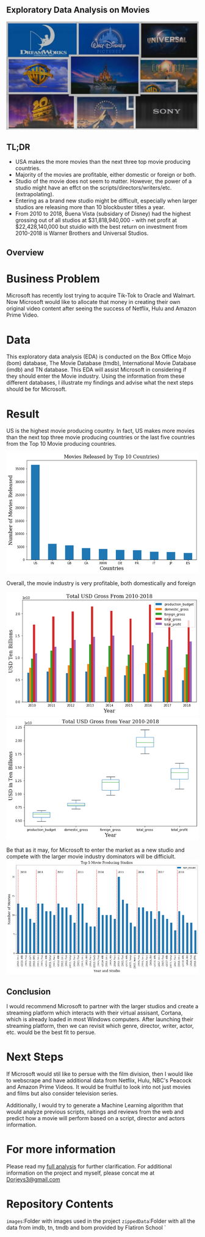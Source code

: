 ## Exploratory Data Analysis on Movies

![studiologos](Images/studio_logos.png)

## TL;DR
 - USA makes the more movies than the next three top movie producing countries.
 - Majority of the movies are profitable, either domestic or foreign or both. 
 - Studio of the movie does not seem to matter. However, the power of a studio might have an effct on the scripts/directors/writers/etc. (extrapolating). 
 - Entering as a brand new studio might be difficult, especially when larger studios are releasing more than 10 blockbuster titles a year. 
 - From 2010 to 2018, Buena Vista (subsidary of Disney) had the highest grossing out of all studios at \$31,818,940,000 - with net profit at \$22,428,140,000 but stuidio with the best return on investment from 2010-2018 is Warner Brothers and Universal Studios. 


## Overview

# Business Problem
Microsoft has recently lost trying to acquire Tik-Tok to Oracle and Walmart. Now Microsoft would like to allocate that money in creating their own original video content after seeing the success of Netflix, Hulu and Amazon Prime Video. 


# Data 
This exploratory data analysis (EDA) is conducted on the Box Office Mojo (bom) database, The Movie Database (tmdb), International Movie Database (imdb) and TN database. This EDA will assist Microsoft in considering if they should enter the Movie industry. Using the information from these different databases, I illustrate my findings and advise what the next steps should be for Microsoft.



# Result 

US is the highest movie producing country. In fact, US makes more movies than the next top three movie producing countries or the last five countries from the Top 10 Movie producing countries. 

![Top10countries](Images/top_10_countries.png)


Overall, the movie industry is very profitable, both domestically and foreign

![totalgrossbar20102018](Images/total_gross_2010_2018.png)               
![totalgrossbox20102018](Images/total_gross_boxplot_2010_2018.png) 
        
        
Be that as it may, for Microsoft to enter the market as a new studio and compete with the larger movie industry dominators will be difficiult. 
![top5peryear](Images/top5_producers.png) 
   

## Conclusion

I would recommend Microsoft to partner with the larger studios and create a streaming platform which interacts with their virtual assisant, Cortana, which is already loaded in most Windows computers. 
After launching their streaming platform, then we can revisit which genre, director, writer, actor, etc. would be the best fit to persue.  

# Next Steps

If Microsoft would stil like to persue with the film division, then I would like to webscrape and have additional data from Netflix, Hulu, NBC's Peacock and Amazon Prime Videos. It would be fruitful to look into not just movies and films but also consider television series. 

Additionally, I would try to generate a Machine Learning algorithm that would analyze previous scripts, raitings and reviews from the web and predict how a movie will perform based on a script, director and actors information. 


# For more information
Please read my [full analysis](https://github.com/dorjeys3/Movies-Analysis/blob/master/Microsoft%20Movie%20Analysis.ipynb) for further clarification. 
For additional information on the project and myself, please concat me at Dorjeys3@gmail.com 

# Repository Contents
`images`:Folder with images used in the project
`zippedData`:Folder with all the data from imdb, tn, tmdb and bom provided by Flatiron School
`

